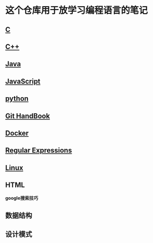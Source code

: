# 这个仓库用于放学习编程语言的笔记

## [C](C/catalog.md)

## [C++](./c++/catalog.md) 

## [Java](./Java/catalog.md)

## [JavaScript](./JavaScript/catalog.md)

## [python](python/catalog.md)

## [Git HandBook](./GitHandBook/catalog.md)

## [Docker](./docker/catalog.md)

## [Regular Expressions](RegularExpressions/catalog.md)

## [Linux](./Linux/catalog.md)

## HTML

**google搜索技巧**

## 数据结构

## 设计模式